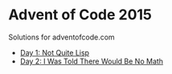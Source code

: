 # Advent of Code 2015
Solutions for adventofcode.com

- [Day 1: Not Quite Lisp](day1/day1.md)
- [Day 2: I Was Told There Would Be No Math](day2/day2.md)